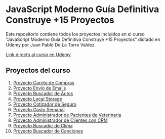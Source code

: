 # **JavaScript Moderno Guía Definitiva Construye +15 Proyectos**

Este repositorio contiene todos los proyectos incluidos en el curso "JavaScript Moderno Guía Definitiva Construye +15 Proyectos" dictado en Udemy por Juan Pablo De La Torre Valdez.

<a href="https://www.udemy.com/course/javascript-moderno-guia-definitiva-construye-10-proyectos/">Link directo al curso en Udemy</a>

## **Proyectos del curso**
<ol>
    <li><a href="https://ddg-carrito.netlify.app/">Proyecto Carrito de Compras</a></li>
    <li><a href="https://ddg-email.netlify.app/">Proyecto Envío de Emails</a></li>
    <li><a href="https://ddg-buscador-autos.netlify.app/">Proyecto Buscador de Autos</a></li>
    <li><a href="https://ddg-local-storage.netlify.app/">Proyecto Local Storage</a></li>
    <li><a href="https://ddg-cotizador-seguro.netlify.app/">Proyecto Cotizador de Seguro</a></li>
    <li><a href="https://ddg-gasto-semanal.netlify.app/">Proyecto Gasto Semanal</a></li>
    <li><a href="https://ddg-administrar-citas.netlify.app/">Proyecto Administrador de Pacientes de Veterinaria</a></li>
    <li><a href="https://ddg-indexed-db.netlify.app/">Proyecto Administrador de Clientes con CRM</a></li>
    <li><a href="https://ddg-clima.netlify.app/">Proyecto Buscador de Clima</a></li>
    <li><a href="https://ddg-buscador-canciones.netlify.app/">Proyecto Buscador de Canciones</a></li>
</ol>